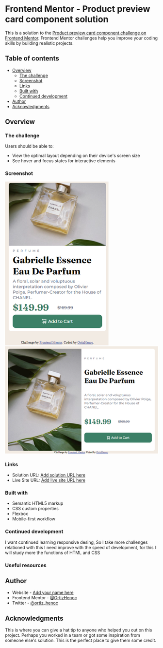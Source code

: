 # Frontend Mentor - Product preview card component solution

This is a solution to the [Product preview card component challenge on Frontend Mentor](https://www.frontendmentor.io/challenges/product-preview-card-component-GO7UmttRfa). Frontend Mentor challenges help you improve your coding skills by building realistic projects. 

## Table of contents

- [Overview](#overview)
  - [The challenge](#the-challenge)
  - [Screenshot](#screenshot)
  - [Links](#links)
  - [Built with](#built-with)
  - [Continued development](#continued-development)
- [Author](#author)
- [Acknowledgments](#acknowledgments)


## Overview

### The challenge

Users should be able to:

- View the optimal layout depending on their device's screen size
- See hover and focus states for interactive elements

### Screenshot

![](/Screenshots/Mobile-Version.png)
![](/Screenshots/Desktop-Version.png)


### Links

- Solution URL: [Add solution URL here](https://your-solution-url.com)
- Live Site URL: [Add live site URL here](https://your-live-site-url.com)



### Built with

- Semantic HTML5 markup
- CSS custom properties
- Flexbox
- Mobile-first workflow




### Continued development

I want continued learning responsive desing, So I take more challenges relationed with this
I need improve with the speed of development, for this I will study more the functions of HTML and CSS


### Useful resources



## Author

- Website - [Add your name here](https://www.your-site.com)
- Frontend Mentor - [@OrtizHenoc](https://www.frontendmentor.io/profile/OrtizHenoc)
- Twitter - [@ortiz_henoc](https://twitter.com/ortiz_henoc)


## Acknowledgments

This is where you can give a hat tip to anyone who helped you out on this project. Perhaps you worked in a team or got some inspiration from someone else's solution. This is the perfect place to give them some credit.


